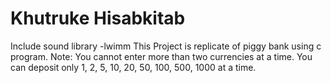 # Khutruke Hisabkitab
Include sound library -lwimm
This Project is replicate of piggy bank using c program.
Note: You cannot enter more than two currencies at a time.
You can deposit only 1, 2, 5, 10, 20, 50, 100, 500, 1000 at a time.
